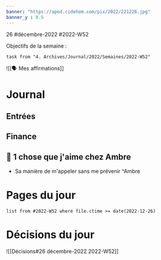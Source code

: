 ```yaml
---
banner: "https://apod.cidehom.com/pix/2022/221226.jpg"
banner_y : 0.5
---
```

26 #décembre-2022 #2022-W52

Objectifs de la semaine :
```dataview
task from "4. Archives/Journal/2022/Semaines/2022-W52"
```
 
![[🗣️ Mes affirmations]]
# Journal
## Entrées
## Finance
## 💓 1 chose que j'aime chez Ambre
- Sa manière de m'appeler sans me prévenir ^Ambre

# Pages du jour
```dataview
list from #2022-W52 where file.ctime >= date(2022-12-26)
```

# Décisions du jour
![[Décisions#26 décembre-2022 2022-W52]]